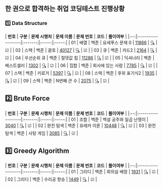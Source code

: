 ## 한 권으로 합격하는 취업 코딩테스트 진행상황
### 1️⃣ Data Structure
| **번호** | **구분** | **문제 시행처** | **문제 이름** | **문제 번호** | **코드** | **풀이여부** |
|:--:|:------------------|:-------:|:-----:|:-----:|
| 01 | 배열 | 백준 | 요세푸스 문제 0 | [11866](https://programmers.co.kr/learn/courses/30/lessons/11866) | [🔍](./Data_Structure/11866.py) | ☑ |
| 02 | 스택 | 백준 | 괄호 | [40127](https://programmers.co.kr/learn/courses/30/lessons/40127) | [🔍](./Data_Structure/40127.py) | ☑ |
| 03 | 큐 | 백준 | 카드2 | [2164](https://programmers.co.kr/learn/courses/30/lessons/2164) | [🔍](./Data_Structure/2164.py) | ☑ |
| 04 | 우선순위 큐 | 백준 | 절댓값 힙 | [11286](https://programmers.co.kr/learn/courses/30/lessons/11286) | [🔍](./Data_Structure/11286.py) | ☑ |
| 05 | 딕셔너리 | 백준 | 베스트셀러 | [1302](https://programmers.co.kr/learn/courses/30/lessons/1302) | [🔍](./Data_Structure/1302.py) | ☑ |
| 06 | 집합 | 백준 | 회사에 있는 사람 | [7785](https://programmers.co.kr/learn/courses/30/lessons/7785) | [🔍](./Data_Structure/7785.py) | ☑ |
| 07 | 스택 | 백준 | 키로거 | [5397](https://programmers.co.kr/learn/courses/30/lessons/5397) | [🔍](./Data_Structure/5397.py) | ☑ |
| 08 | 스택 | 백준 | 후위 표기식2 | [1935](https://programmers.co.kr/learn/courses/30/lessons/1935) | [🔍](./Data_Structure/1935.py) | ☑ |
| 09 | 스택 | 백준 | N번째 큰 수 | [2075](https://programmers.co.kr/learn/courses/30/lessons/2075) | [🔍](./Data_Structure/2075.py) | ☑ |


## 2️⃣ Brute Force
| **번호** | **구분** | **문제 시행처** | **문제 이름** | **문제 번호** | **코드** | **풀이여부** |
|:--:|:------------------|:-------:|:-----:|:-----:|
| 01 | 조합 | 백준 | 백설 공주와 일곱 난쟁이 | [3040](https://programmers.co.kr/learn/courses/30/lessons/3040) | [🔍](./Data_Structure/3040.py) | ☑ |
| 02 | 완전 탐색 | 백준 | 유레카 이론 | [10448](https://programmers.co.kr/learn/courses/30/lessons/10448) | [🔍](./Data_Structure/10448.py) | ☑ |
| 03 | 완전 탐색 | 백준 | 사탕 게임 | [3085](https://programmers.co.kr/learn/courses/30/lessons/3085) | [🔍](./Data_Structure/3085.py) | ☑ |


## 3️⃣ Greedy Algorithm
| **번호** | **구분** | **문제 시행처** | **문제 이름** | **문제 번호** | **코드** | **풀이여부** |
|:--:|:------------------|:-------:|:-----:|:-----:|
| 01 | 그리디 | 백준 | 회의실 배정 | [1931](https://programmers.co.kr/learn/courses/30/lessons/1931) | [🔍](./Data_Structure/1931.py) | ☑ |
| 02 | 그리디 | 백준 | 수리공 항승 | [1449](https://programmers.co.kr/learn/courses/30/lessons/1449) | [🔍](./Data_Structure/1449.py) | ☑ |